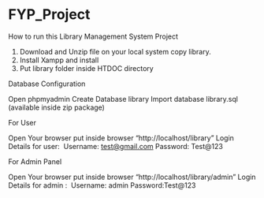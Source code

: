 # FYP_Project

How to run this Library Management System Project

1. Download and Unzip file on your local system copy library.
2. Install Xampp and install
3. Put library folder inside HTDOC directory

Database Configuration

Open phpmyadmin
Create Database library
Import database library.sql (available inside zip package)

For User

Open Your browser put inside browser “http://localhost/library”
Login Details for user: 
Username: test@gmail.com
Password: Test@123

For Admin Panel

Open Your browser put inside browser “http://localhost/library/admin”
Login Details for admin : 
Username: admin
Password:Test@123


